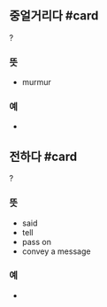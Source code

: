 ## 중얼거리다 #card
?
### 뜻
- murmur
### 예
-
<!--SR:!2025-03-03,2,170-->

## 전하다 #card
?
### 뜻
- said
- tell
- pass on
- convey a message
### 예
-
<!--SR:!2025-03-10,9,210-->
